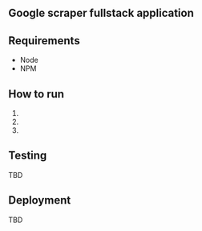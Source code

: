 ## Google scraper fullstack application

## Requirements

- Node
- NPM

## How to run

1.
2.
3.

## Testing

TBD

## Deployment

TBD
